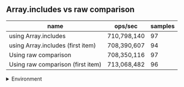 ## Array.includes vs raw comparison

|name|ops/sec|samples|
|-|-|-|
|using Array.includes|710,798,140|97|
|using Array.includes (first item)|708,390,607|94|
|Using raw comparison|708,350,116|97|
|Using raw comparison (first item)|713,068,482|96|


<details>
<summary>Environment</summary>

* __Machine:__ linux x64 | 2 vCPUs | 6.8GB Mem
* __Run:__ Tue Oct 10 2023 20:56:39 GMT+0000 (Coordinated Universal Time)
</details>

<!--
{"environment":{"platform":"linux","arch":"x64","cpus":2,"totalMemory":6.759757995605469},"benchmarks":"[{\"timeStamp\":1696971383155,\"currentTarget\":{\"0\":{\"name\":\"using Array.includes\",\"options\":{\"async\":false,\"defer\":false,\"delay\":0.005,\"initCount\":1,\"maxTime\":5,\"minSamples\":5,\"minTime\":0.05},\"async\":false,\"defer\":false,\"delay\":0.005,\"initCount\":1,\"maxTime\":5,\"minSamples\":5,\"minTime\":0.05,\"id\":1,\"stats\":{\"moe\":4.518575089988857e-12,\"rme\":0.3211794769838535,\"sem\":2.3053954540759475e-12,\"deviation\":2.2705512004101167e-11,\"mean\":1.4068691849249188e-9,\"sample\":[1.399043463630417e-9,1.4224134199560616e-9,1.4165758280426455e-9,1.4156452705807275e-9,1.4531766639068513e-9,1.4235336834846137e-9,1.4273075415056963e-9,1.3882782725580985e-9,1.4673446972603125e-9,1.4167195801241354e-9,1.3977060925984999e-9,1.3936968616378407e-9,1.4012778859550689e-9,1.4064777147012508e-9,1.3864840834206443e-9,1.4062939244894202e-9,1.4161201430354874e-9,1.4075170169262203e-9,1.4954714505138587e-9,1.4072569081299052e-9,1.5424524396600169e-9,1.3983328243686744e-9,1.395590558205652e-9,1.4182757808493737e-9,1.393595413053322e-9,1.3920541024082644e-9,1.4054942282964944e-9,1.3876764436951343e-9,1.3858279833012367e-9,1.4030093314860813e-9,1.4025389219608308e-9,1.403587658490654e-9,1.397281293052848e-9,1.38510299920938e-9,1.4137957388866303e-9,1.3910662424052382e-9,1.3887971252111723e-9,1.404904832832504e-9,1.4106633095291355e-9,1.4077162768668865e-9,1.3969879512071317e-9,1.3931637154648847e-9,1.4021127586021023e-9,1.3858639281231954e-9,1.395535215908564e-9,1.4067809643749458e-9,1.3900534506973737e-9,1.3886172904167839e-9,1.4026274419650235e-9,1.4269923586676718e-9,1.3962518986558574e-9,1.3939468643109812e-9,1.3878231007824184e-9,1.3975081964709101e-9,1.410466844374472e-9,1.3980837563606286e-9,1.3914010633026226e-9,1.4064627461666883e-9,1.3940934937271165e-9,1.411512813789441e-9,1.3954439011183681e-9,1.4115875535616587e-9,1.3997689569781158e-9,1.4107490900896223e-9,1.4141554638177043e-9,1.397901126780237e-9,1.4000041894118897e-9,1.4225040153603652e-9,1.399002466163443e-9,1.3930447295261448e-9,1.4059452956889125e-9,1.4074257298071732e-9,1.4118421281282647e-9,1.3929506752922434e-9,1.3927541824664313e-9,1.402591469471916e-9,1.3942097402221507e-9,1.411637361629038e-9,1.422675576481339e-9,1.4006793654363669e-9,1.396797020282177e-9,1.4802022063645634e-9,1.4207053630338472e-9,1.3973200049896615e-9,1.3965839801095358e-9,1.4179215901480085e-9,1.4065153490200705e-9,1.396993513107989e-9,1.3905432300266052e-9,1.4022428130002598e-9,1.3992404380409225e-9,1.4126805639291525e-9,1.3920568695231188e-9,1.4234946701493943e-9,1.3974915937817839e-9,1.3913429538906796e-9,1.4049159012919216e-9],\"variance\":5.155402753683822e-22},\"times\":{\"cycle\":0.0508424571781066,\"elapsed\":5.444,\"period\":1.4068691849249188e-9,\"timeStamp\":1696971377711},\"running\":false,\"count\":36138724,\"cycles\":6,\"hz\":710798140.093862},\"1\":{\"name\":\"using Array.includes (first item)\",\"options\":{\"async\":false,\"defer\":false,\"delay\":0.005,\"initCount\":1,\"maxTime\":5,\"minSamples\":5,\"minTime\":0.05},\"async\":false,\"defer\":false,\"delay\":0.005,\"initCount\":1,\"maxTime\":5,\"minSamples\":5,\"minTime\":0.05,\"id\":2,\"stats\":{\"moe\":1.662105853113411e-11,\"rme\":1.1774201745598716,\"sem\":8.480131903639851e-12,\"deviation\":8.221792923501699e-11,\"mean\":1.4116505636865943e-9,\"sample\":[1.4330118348145103e-9,1.4070143959466544e-9,1.3979319307171735e-9,1.3958112704435339e-9,1.4142329614592973e-9,1.4006301487788192e-9,1.3981858172968667e-9,1.4206338184189708e-9,1.4041189746380268e-9,1.3965955151652697e-9,1.3980518714411163e-9,1.4123170886223816e-9,1.3968073377705218e-9,1.4118392488083658e-9,1.3952405032149665e-9,1.3956461156284567e-9,1.3996659038249383e-9,1.4054608748477217e-9,1.3978796646504018e-9,1.397532389752721e-9,1.4188732253276269e-9,1.3949238138434314e-9,1.3982241060116005e-9,1.4057331443679338e-9,1.392067997986189e-9,1.4115225161456448e-9,1.4092202246182509e-9,1.3911414410494724e-9,1.4083937835415496e-9,1.3995083191098774e-9,1.3924531872498635e-9,1.4126340729493508e-9,1.3964827142821765e-9,1.4015244830865552e-9,1.4068158111826466e-9,1.397170492923556e-9,1.3896550116644496e-9,1.4112141723720642e-9,1.4001350598580399e-9,1.4071458206916351e-9,1.415221513891168e-9,1.3960001793698742e-9,1.3904897415989493e-9,1.4060559573552283e-9,1.3995776488386563e-9,1.390503607544705e-9,1.408829174238282e-9,1.4146641028717844e-9,1.3905729372734842e-9,1.4058950846525695e-9,1.3956396370483317e-9,1.3905424321928214e-9,1.4070626250171e-9,1.4257265762509018e-9,1.420734724851244e-9,1.3993058763018424e-9,1.390653359758868e-9,1.4144228354156333e-9,1.400711910933373e-9,1.390193010359775e-9,1.4064053791882748e-9,1.4116551371789906e-9,1.3891031192914767e-9,1.4086766765668595e-9,1.3957311800222114e-9,1.393745548858088e-9,1.4078280529547124e-9,1.3987373725258543e-9,1.407170807125887e-9,1.4077753623608403e-9,1.4021151723757528e-9,1.3908170056506778e-9,1.4025588826399384e-9,1.3948825564100645e-9,1.396746167251537e-9,1.418355273095764e-9,1.4061502457863678e-9,1.387441951258039e-9,1.4046471495345465e-9,1.3997135351070633e-9,1.3931243267563362e-9,1.4103988547616227e-9,1.3994611748943076e-9,1.387558425202388e-9,1.4248002756106307e-9,1.3965492985536959e-9,1.3894192905866008e-9,2.19060614344038e-9,1.485442767518534e-9,1.4066106229173523e-9,1.3913439115893987e-9,1.4203464783700813e-9,1.3991145262504123e-9,1.3938703146379988e-9],\"variance\":6.759787887694263e-21},\"times\":{\"cycle\":0.05090350808184451,\"elapsed\":5.387,\"period\":1.4116505636865943e-9,\"timeStamp\":1696971383169},\"running\":false,\"count\":36059567,\"cycles\":7,\"hz\":708390607.2253824},\"2\":{\"name\":\"Using raw comparison\",\"options\":{\"async\":false,\"defer\":false,\"delay\":0.005,\"initCount\":1,\"maxTime\":5,\"minSamples\":5,\"minTime\":0.05},\"async\":false,\"defer\":false,\"delay\":0.005,\"initCount\":1,\"maxTime\":5,\"minSamples\":5,\"minTime\":0.05,\"id\":3,\"stats\":{\"moe\":1.3665405107447475e-11,\"rme\":0.9679891299353923,\"sem\":6.972145462983406e-12,\"deviation\":6.866766923836142e-11,\"mean\":1.4117312565647883e-9,\"sample\":[1.401533372191199e-9,1.4120075625972076e-9,1.4015649798177046e-9,1.4029835800767782e-9,1.397389603403508e-9,1.6194561497473322e-9,1.4092855243392244e-9,1.3953296903345545e-9,1.5646266112252145e-9,1.3992857250531163e-9,1.4069710341679997e-9,1.399308915030928e-9,1.3901265670656964e-9,1.420376937144674e-9,1.39325000157551e-9,1.3863756650171906e-9,1.4035435538925542e-9,2.000421628555359e-9,1.4000497087186285e-9,1.3895627003730698e-9,1.3838548215743357e-9,1.383644753590808e-9,1.3970838251964604e-9,1.4147326315514813e-9,1.4036596440939774e-9,1.3951738373372845e-9,1.3849742628023444e-9,1.448949472126798e-9,1.4152246605218464e-9,1.4084995551534044e-9,1.3908480123864928e-9,1.4358116822343628e-9,1.3954778554623922e-9,1.4110757072850803e-9,1.3825391049843494e-9,1.4036679086106976e-9,1.391248799986644e-9,1.38336005619208e-9,1.403477188994074e-9,1.393012293067834e-9,1.3854718198775392e-9,1.4022886464556941e-9,1.4146828786080144e-9,1.3975371297924936e-9,1.3960002890093205e-9,1.4080932394484234e-9,1.3911078333134874e-9,1.39106360847485e-9,1.4050665744136534e-9,1.386574704431583e-9,1.4033196380064283e-9,1.3968322964267104e-9,1.3954004896353011e-9,1.4111033754497528e-9,1.3927745845601579e-9,1.4076841596910277e-9,1.3958924909651419e-9,1.416413203060226e-9,1.3993890725509585e-9,1.3905245906134326e-9,1.3914975647039796e-9,1.400632923778159e-9,1.3913565980308227e-9,1.392047638775056e-9,1.4009480257534503e-9,1.4045662532860437e-9,1.3987256999713976e-9,1.3883464620294934e-9,1.4092127083169563e-9,1.3931698716960039e-9,1.4198904362791388e-9,1.4059372509243267e-9,1.4278289606576941e-9,1.39426164475934e-9,1.3860052819936028e-9,1.4048979395758242e-9,1.3938221880659052e-9,1.3906324162981356e-9,1.402824983186269e-9,1.3956687962032092e-9,1.4048262676967072e-9,1.3934740833047807e-9,1.385303378523379e-9,1.404207119955784e-9,1.3925342778432122e-9,1.3928576996162721e-9,1.4005806279064702e-9,1.392451356270767e-9,1.3857567107599364e-9,1.3973189631353907e-9,1.4087568331521772e-9,1.398294701278352e-9,1.3925785303223736e-9,1.4013379506276113e-9,1.396633450495987e-9,1.5068604610151966e-9,1.4848996223309342e-9],\"variance\":4.715248798629008e-21},\"times\":{\"cycle\":0.051074691962680926,\"elapsed\":5.418,\"period\":1.4117312565647883e-9,\"timeStamp\":1696971388557},\"running\":false,\"count\":36178764,\"cycles\":6,\"hz\":708350116.4614947},\"3\":{\"name\":\"Using raw comparison (first item)\",\"options\":{\"async\":false,\"defer\":false,\"delay\":0.005,\"initCount\":1,\"maxTime\":5,\"minSamples\":5,\"minTime\":0.05},\"async\":false,\"defer\":false,\"delay\":0.005,\"initCount\":1,\"maxTime\":5,\"minSamples\":5,\"minTime\":0.05,\"id\":4,\"stats\":{\"moe\":2.7176980162679104e-12,\"rme\":0.19379048002000973,\"sem\":1.3865806205448522e-12,\"deviation\":1.3585660030266197e-11,\"mean\":1.4023898470076012e-9,\"sample\":[1.4017753052150289e-9,1.4269577070392041e-9,1.4011038130905307e-9,1.3915369975607275e-9,1.4170852385628922e-9,1.394427332892257e-9,1.3947917438605932e-9,1.430610421196768e-9,1.4032762604558131e-9,1.4087286552534265e-9,1.4021385193409313e-9,1.392582968310377e-9,1.4086507658861483e-9,1.400191257341351e-9,1.4018186165824682e-9,1.4098858687101274e-9,1.4007225740967114e-9,1.3957153170330916e-9,1.391228249672364e-9,1.410806660119509e-9,1.394635965126037e-9,1.4694621459659035e-9,1.4112872346294611e-9,1.3999918844061504e-9,1.3989329383744326e-9,1.4222351707325005e-9,1.394716665024556e-9,1.3906587847203934e-9,1.4111454896683905e-9,1.3931157251720847e-9,1.4085633618697121e-9,1.3972243467231389e-9,1.3908289620921248e-9,1.4085661098269115e-9,1.3973742352976378e-9,1.4498751233874419e-9,1.397463030399457e-9,1.3881114822364553e-9,1.3957809475078554e-9,1.4001971922983253e-9,1.3929496356069967e-9,1.4004248008744166e-9,1.3986066802228854e-9,1.3928053262183262e-9,1.4009161023130528e-9,1.4038389850300729e-9,1.3943986140081087e-9,1.3979654624526068e-9,1.4027980643944632e-9,1.3943014640061186e-9,1.4004470065891573e-9,1.3975796381589887e-9,1.4472408872049061e-9,1.3922834641647785e-9,1.4116749931620278e-9,1.4120302845978776e-9,1.3892551320598837e-9,1.4049409713812192e-9,1.3945679048258625e-9,1.3890358228696767e-9,1.4104786325232336e-9,1.399916845149725e-9,1.4132405238083844e-9,1.402648175819964e-9,1.3946623068706535e-9,1.4100622753718474e-9,1.3975629838729332e-9,1.3928969247916312e-9,1.3961195846576496e-9,1.4256787218346184e-9,1.4000362008664559e-9,1.391636722722958e-9,1.3872320174009351e-9,1.4002265497222524e-9,1.3885794332131607e-9,1.3927326045128187e-9,1.406786194961068e-9,1.3959930064458936e-9,1.3954662220618664e-9,1.401776350988054e-9,1.3942130679677445e-9,1.3913796161696109e-9,1.401332766432271e-9,1.3962480952895034e-9,1.4405214380811686e-9,1.3930015276497622e-9,1.404765057380712e-9,1.3978782685320064e-9,1.3912160720887005e-9,1.4027605819452324e-9,1.4001877360736213e-9,1.4042882039832452e-9,1.3999936401064316e-9,1.3949810791780134e-9,1.389671815629846e-9,1.400991760805013e-9],\"variance\":1.845701584579725e-22},\"times\":{\"cycle\":0.05058390167013692,\"elapsed\":5.583,\"period\":1.4023898470076012e-9,\"timeStamp\":1696971393975},\"running\":false,\"count\":36069786,\"cycles\":7,\"hz\":713068482.4435838},\"options\":{},\"events\":{\"start\":[null],\"cycle\":[null,null],\"complete\":[null,null]},\"length\":4,\"running\":false},\"type\":\"cycle\",\"target\":{\"name\":\"using Array.includes\",\"options\":{\"async\":false,\"defer\":false,\"delay\":0.005,\"initCount\":1,\"maxTime\":5,\"minSamples\":5,\"minTime\":0.05},\"async\":false,\"defer\":false,\"delay\":0.005,\"initCount\":1,\"maxTime\":5,\"minSamples\":5,\"minTime\":0.05,\"id\":1,\"stats\":{\"moe\":4.518575089988857e-12,\"rme\":0.3211794769838535,\"sem\":2.3053954540759475e-12,\"deviation\":2.2705512004101167e-11,\"mean\":1.4068691849249188e-9,\"sample\":[1.399043463630417e-9,1.4224134199560616e-9,1.4165758280426455e-9,1.4156452705807275e-9,1.4531766639068513e-9,1.4235336834846137e-9,1.4273075415056963e-9,1.3882782725580985e-9,1.4673446972603125e-9,1.4167195801241354e-9,1.3977060925984999e-9,1.3936968616378407e-9,1.4012778859550689e-9,1.4064777147012508e-9,1.3864840834206443e-9,1.4062939244894202e-9,1.4161201430354874e-9,1.4075170169262203e-9,1.4954714505138587e-9,1.4072569081299052e-9,1.5424524396600169e-9,1.3983328243686744e-9,1.395590558205652e-9,1.4182757808493737e-9,1.393595413053322e-9,1.3920541024082644e-9,1.4054942282964944e-9,1.3876764436951343e-9,1.3858279833012367e-9,1.4030093314860813e-9,1.4025389219608308e-9,1.403587658490654e-9,1.397281293052848e-9,1.38510299920938e-9,1.4137957388866303e-9,1.3910662424052382e-9,1.3887971252111723e-9,1.404904832832504e-9,1.4106633095291355e-9,1.4077162768668865e-9,1.3969879512071317e-9,1.3931637154648847e-9,1.4021127586021023e-9,1.3858639281231954e-9,1.395535215908564e-9,1.4067809643749458e-9,1.3900534506973737e-9,1.3886172904167839e-9,1.4026274419650235e-9,1.4269923586676718e-9,1.3962518986558574e-9,1.3939468643109812e-9,1.3878231007824184e-9,1.3975081964709101e-9,1.410466844374472e-9,1.3980837563606286e-9,1.3914010633026226e-9,1.4064627461666883e-9,1.3940934937271165e-9,1.411512813789441e-9,1.3954439011183681e-9,1.4115875535616587e-9,1.3997689569781158e-9,1.4107490900896223e-9,1.4141554638177043e-9,1.397901126780237e-9,1.4000041894118897e-9,1.4225040153603652e-9,1.399002466163443e-9,1.3930447295261448e-9,1.4059452956889125e-9,1.4074257298071732e-9,1.4118421281282647e-9,1.3929506752922434e-9,1.3927541824664313e-9,1.402591469471916e-9,1.3942097402221507e-9,1.411637361629038e-9,1.422675576481339e-9,1.4006793654363669e-9,1.396797020282177e-9,1.4802022063645634e-9,1.4207053630338472e-9,1.3973200049896615e-9,1.3965839801095358e-9,1.4179215901480085e-9,1.4065153490200705e-9,1.396993513107989e-9,1.3905432300266052e-9,1.4022428130002598e-9,1.3992404380409225e-9,1.4126805639291525e-9,1.3920568695231188e-9,1.4234946701493943e-9,1.3974915937817839e-9,1.3913429538906796e-9,1.4049159012919216e-9],\"variance\":5.155402753683822e-22},\"times\":{\"cycle\":0.0508424571781066,\"elapsed\":5.444,\"period\":1.4068691849249188e-9,\"timeStamp\":1696971377711},\"running\":false,\"count\":36138724,\"cycles\":6,\"hz\":710798140.093862},\"aborted\":false},{\"timeStamp\":1696971388556,\"currentTarget\":{\"0\":{\"name\":\"using Array.includes\",\"options\":{\"async\":false,\"defer\":false,\"delay\":0.005,\"initCount\":1,\"maxTime\":5,\"minSamples\":5,\"minTime\":0.05},\"async\":false,\"defer\":false,\"delay\":0.005,\"initCount\":1,\"maxTime\":5,\"minSamples\":5,\"minTime\":0.05,\"id\":1,\"stats\":{\"moe\":4.518575089988857e-12,\"rme\":0.3211794769838535,\"sem\":2.3053954540759475e-12,\"deviation\":2.2705512004101167e-11,\"mean\":1.4068691849249188e-9,\"sample\":[1.399043463630417e-9,1.4224134199560616e-9,1.4165758280426455e-9,1.4156452705807275e-9,1.4531766639068513e-9,1.4235336834846137e-9,1.4273075415056963e-9,1.3882782725580985e-9,1.4673446972603125e-9,1.4167195801241354e-9,1.3977060925984999e-9,1.3936968616378407e-9,1.4012778859550689e-9,1.4064777147012508e-9,1.3864840834206443e-9,1.4062939244894202e-9,1.4161201430354874e-9,1.4075170169262203e-9,1.4954714505138587e-9,1.4072569081299052e-9,1.5424524396600169e-9,1.3983328243686744e-9,1.395590558205652e-9,1.4182757808493737e-9,1.393595413053322e-9,1.3920541024082644e-9,1.4054942282964944e-9,1.3876764436951343e-9,1.3858279833012367e-9,1.4030093314860813e-9,1.4025389219608308e-9,1.403587658490654e-9,1.397281293052848e-9,1.38510299920938e-9,1.4137957388866303e-9,1.3910662424052382e-9,1.3887971252111723e-9,1.404904832832504e-9,1.4106633095291355e-9,1.4077162768668865e-9,1.3969879512071317e-9,1.3931637154648847e-9,1.4021127586021023e-9,1.3858639281231954e-9,1.395535215908564e-9,1.4067809643749458e-9,1.3900534506973737e-9,1.3886172904167839e-9,1.4026274419650235e-9,1.4269923586676718e-9,1.3962518986558574e-9,1.3939468643109812e-9,1.3878231007824184e-9,1.3975081964709101e-9,1.410466844374472e-9,1.3980837563606286e-9,1.3914010633026226e-9,1.4064627461666883e-9,1.3940934937271165e-9,1.411512813789441e-9,1.3954439011183681e-9,1.4115875535616587e-9,1.3997689569781158e-9,1.4107490900896223e-9,1.4141554638177043e-9,1.397901126780237e-9,1.4000041894118897e-9,1.4225040153603652e-9,1.399002466163443e-9,1.3930447295261448e-9,1.4059452956889125e-9,1.4074257298071732e-9,1.4118421281282647e-9,1.3929506752922434e-9,1.3927541824664313e-9,1.402591469471916e-9,1.3942097402221507e-9,1.411637361629038e-9,1.422675576481339e-9,1.4006793654363669e-9,1.396797020282177e-9,1.4802022063645634e-9,1.4207053630338472e-9,1.3973200049896615e-9,1.3965839801095358e-9,1.4179215901480085e-9,1.4065153490200705e-9,1.396993513107989e-9,1.3905432300266052e-9,1.4022428130002598e-9,1.3992404380409225e-9,1.4126805639291525e-9,1.3920568695231188e-9,1.4234946701493943e-9,1.3974915937817839e-9,1.3913429538906796e-9,1.4049159012919216e-9],\"variance\":5.155402753683822e-22},\"times\":{\"cycle\":0.0508424571781066,\"elapsed\":5.444,\"period\":1.4068691849249188e-9,\"timeStamp\":1696971377711},\"running\":false,\"count\":36138724,\"cycles\":6,\"hz\":710798140.093862},\"1\":{\"name\":\"using Array.includes (first item)\",\"options\":{\"async\":false,\"defer\":false,\"delay\":0.005,\"initCount\":1,\"maxTime\":5,\"minSamples\":5,\"minTime\":0.05},\"async\":false,\"defer\":false,\"delay\":0.005,\"initCount\":1,\"maxTime\":5,\"minSamples\":5,\"minTime\":0.05,\"id\":2,\"stats\":{\"moe\":1.662105853113411e-11,\"rme\":1.1774201745598716,\"sem\":8.480131903639851e-12,\"deviation\":8.221792923501699e-11,\"mean\":1.4116505636865943e-9,\"sample\":[1.4330118348145103e-9,1.4070143959466544e-9,1.3979319307171735e-9,1.3958112704435339e-9,1.4142329614592973e-9,1.4006301487788192e-9,1.3981858172968667e-9,1.4206338184189708e-9,1.4041189746380268e-9,1.3965955151652697e-9,1.3980518714411163e-9,1.4123170886223816e-9,1.3968073377705218e-9,1.4118392488083658e-9,1.3952405032149665e-9,1.3956461156284567e-9,1.3996659038249383e-9,1.4054608748477217e-9,1.3978796646504018e-9,1.397532389752721e-9,1.4188732253276269e-9,1.3949238138434314e-9,1.3982241060116005e-9,1.4057331443679338e-9,1.392067997986189e-9,1.4115225161456448e-9,1.4092202246182509e-9,1.3911414410494724e-9,1.4083937835415496e-9,1.3995083191098774e-9,1.3924531872498635e-9,1.4126340729493508e-9,1.3964827142821765e-9,1.4015244830865552e-9,1.4068158111826466e-9,1.397170492923556e-9,1.3896550116644496e-9,1.4112141723720642e-9,1.4001350598580399e-9,1.4071458206916351e-9,1.415221513891168e-9,1.3960001793698742e-9,1.3904897415989493e-9,1.4060559573552283e-9,1.3995776488386563e-9,1.390503607544705e-9,1.408829174238282e-9,1.4146641028717844e-9,1.3905729372734842e-9,1.4058950846525695e-9,1.3956396370483317e-9,1.3905424321928214e-9,1.4070626250171e-9,1.4257265762509018e-9,1.420734724851244e-9,1.3993058763018424e-9,1.390653359758868e-9,1.4144228354156333e-9,1.400711910933373e-9,1.390193010359775e-9,1.4064053791882748e-9,1.4116551371789906e-9,1.3891031192914767e-9,1.4086766765668595e-9,1.3957311800222114e-9,1.393745548858088e-9,1.4078280529547124e-9,1.3987373725258543e-9,1.407170807125887e-9,1.4077753623608403e-9,1.4021151723757528e-9,1.3908170056506778e-9,1.4025588826399384e-9,1.3948825564100645e-9,1.396746167251537e-9,1.418355273095764e-9,1.4061502457863678e-9,1.387441951258039e-9,1.4046471495345465e-9,1.3997135351070633e-9,1.3931243267563362e-9,1.4103988547616227e-9,1.3994611748943076e-9,1.387558425202388e-9,1.4248002756106307e-9,1.3965492985536959e-9,1.3894192905866008e-9,2.19060614344038e-9,1.485442767518534e-9,1.4066106229173523e-9,1.3913439115893987e-9,1.4203464783700813e-9,1.3991145262504123e-9,1.3938703146379988e-9],\"variance\":6.759787887694263e-21},\"times\":{\"cycle\":0.05090350808184451,\"elapsed\":5.387,\"period\":1.4116505636865943e-9,\"timeStamp\":1696971383169},\"running\":false,\"count\":36059567,\"cycles\":7,\"hz\":708390607.2253824},\"2\":{\"name\":\"Using raw comparison\",\"options\":{\"async\":false,\"defer\":false,\"delay\":0.005,\"initCount\":1,\"maxTime\":5,\"minSamples\":5,\"minTime\":0.05},\"async\":false,\"defer\":false,\"delay\":0.005,\"initCount\":1,\"maxTime\":5,\"minSamples\":5,\"minTime\":0.05,\"id\":3,\"stats\":{\"moe\":1.3665405107447475e-11,\"rme\":0.9679891299353923,\"sem\":6.972145462983406e-12,\"deviation\":6.866766923836142e-11,\"mean\":1.4117312565647883e-9,\"sample\":[1.401533372191199e-9,1.4120075625972076e-9,1.4015649798177046e-9,1.4029835800767782e-9,1.397389603403508e-9,1.6194561497473322e-9,1.4092855243392244e-9,1.3953296903345545e-9,1.5646266112252145e-9,1.3992857250531163e-9,1.4069710341679997e-9,1.399308915030928e-9,1.3901265670656964e-9,1.420376937144674e-9,1.39325000157551e-9,1.3863756650171906e-9,1.4035435538925542e-9,2.000421628555359e-9,1.4000497087186285e-9,1.3895627003730698e-9,1.3838548215743357e-9,1.383644753590808e-9,1.3970838251964604e-9,1.4147326315514813e-9,1.4036596440939774e-9,1.3951738373372845e-9,1.3849742628023444e-9,1.448949472126798e-9,1.4152246605218464e-9,1.4084995551534044e-9,1.3908480123864928e-9,1.4358116822343628e-9,1.3954778554623922e-9,1.4110757072850803e-9,1.3825391049843494e-9,1.4036679086106976e-9,1.391248799986644e-9,1.38336005619208e-9,1.403477188994074e-9,1.393012293067834e-9,1.3854718198775392e-9,1.4022886464556941e-9,1.4146828786080144e-9,1.3975371297924936e-9,1.3960002890093205e-9,1.4080932394484234e-9,1.3911078333134874e-9,1.39106360847485e-9,1.4050665744136534e-9,1.386574704431583e-9,1.4033196380064283e-9,1.3968322964267104e-9,1.3954004896353011e-9,1.4111033754497528e-9,1.3927745845601579e-9,1.4076841596910277e-9,1.3958924909651419e-9,1.416413203060226e-9,1.3993890725509585e-9,1.3905245906134326e-9,1.3914975647039796e-9,1.400632923778159e-9,1.3913565980308227e-9,1.392047638775056e-9,1.4009480257534503e-9,1.4045662532860437e-9,1.3987256999713976e-9,1.3883464620294934e-9,1.4092127083169563e-9,1.3931698716960039e-9,1.4198904362791388e-9,1.4059372509243267e-9,1.4278289606576941e-9,1.39426164475934e-9,1.3860052819936028e-9,1.4048979395758242e-9,1.3938221880659052e-9,1.3906324162981356e-9,1.402824983186269e-9,1.3956687962032092e-9,1.4048262676967072e-9,1.3934740833047807e-9,1.385303378523379e-9,1.404207119955784e-9,1.3925342778432122e-9,1.3928576996162721e-9,1.4005806279064702e-9,1.392451356270767e-9,1.3857567107599364e-9,1.3973189631353907e-9,1.4087568331521772e-9,1.398294701278352e-9,1.3925785303223736e-9,1.4013379506276113e-9,1.396633450495987e-9,1.5068604610151966e-9,1.4848996223309342e-9],\"variance\":4.715248798629008e-21},\"times\":{\"cycle\":0.051074691962680926,\"elapsed\":5.418,\"period\":1.4117312565647883e-9,\"timeStamp\":1696971388557},\"running\":false,\"count\":36178764,\"cycles\":6,\"hz\":708350116.4614947},\"3\":{\"name\":\"Using raw comparison (first item)\",\"options\":{\"async\":false,\"defer\":false,\"delay\":0.005,\"initCount\":1,\"maxTime\":5,\"minSamples\":5,\"minTime\":0.05},\"async\":false,\"defer\":false,\"delay\":0.005,\"initCount\":1,\"maxTime\":5,\"minSamples\":5,\"minTime\":0.05,\"id\":4,\"stats\":{\"moe\":2.7176980162679104e-12,\"rme\":0.19379048002000973,\"sem\":1.3865806205448522e-12,\"deviation\":1.3585660030266197e-11,\"mean\":1.4023898470076012e-9,\"sample\":[1.4017753052150289e-9,1.4269577070392041e-9,1.4011038130905307e-9,1.3915369975607275e-9,1.4170852385628922e-9,1.394427332892257e-9,1.3947917438605932e-9,1.430610421196768e-9,1.4032762604558131e-9,1.4087286552534265e-9,1.4021385193409313e-9,1.392582968310377e-9,1.4086507658861483e-9,1.400191257341351e-9,1.4018186165824682e-9,1.4098858687101274e-9,1.4007225740967114e-9,1.3957153170330916e-9,1.391228249672364e-9,1.410806660119509e-9,1.394635965126037e-9,1.4694621459659035e-9,1.4112872346294611e-9,1.3999918844061504e-9,1.3989329383744326e-9,1.4222351707325005e-9,1.394716665024556e-9,1.3906587847203934e-9,1.4111454896683905e-9,1.3931157251720847e-9,1.4085633618697121e-9,1.3972243467231389e-9,1.3908289620921248e-9,1.4085661098269115e-9,1.3973742352976378e-9,1.4498751233874419e-9,1.397463030399457e-9,1.3881114822364553e-9,1.3957809475078554e-9,1.4001971922983253e-9,1.3929496356069967e-9,1.4004248008744166e-9,1.3986066802228854e-9,1.3928053262183262e-9,1.4009161023130528e-9,1.4038389850300729e-9,1.3943986140081087e-9,1.3979654624526068e-9,1.4027980643944632e-9,1.3943014640061186e-9,1.4004470065891573e-9,1.3975796381589887e-9,1.4472408872049061e-9,1.3922834641647785e-9,1.4116749931620278e-9,1.4120302845978776e-9,1.3892551320598837e-9,1.4049409713812192e-9,1.3945679048258625e-9,1.3890358228696767e-9,1.4104786325232336e-9,1.399916845149725e-9,1.4132405238083844e-9,1.402648175819964e-9,1.3946623068706535e-9,1.4100622753718474e-9,1.3975629838729332e-9,1.3928969247916312e-9,1.3961195846576496e-9,1.4256787218346184e-9,1.4000362008664559e-9,1.391636722722958e-9,1.3872320174009351e-9,1.4002265497222524e-9,1.3885794332131607e-9,1.3927326045128187e-9,1.406786194961068e-9,1.3959930064458936e-9,1.3954662220618664e-9,1.401776350988054e-9,1.3942130679677445e-9,1.3913796161696109e-9,1.401332766432271e-9,1.3962480952895034e-9,1.4405214380811686e-9,1.3930015276497622e-9,1.404765057380712e-9,1.3978782685320064e-9,1.3912160720887005e-9,1.4027605819452324e-9,1.4001877360736213e-9,1.4042882039832452e-9,1.3999936401064316e-9,1.3949810791780134e-9,1.389671815629846e-9,1.400991760805013e-9],\"variance\":1.845701584579725e-22},\"times\":{\"cycle\":0.05058390167013692,\"elapsed\":5.583,\"period\":1.4023898470076012e-9,\"timeStamp\":1696971393975},\"running\":false,\"count\":36069786,\"cycles\":7,\"hz\":713068482.4435838},\"options\":{},\"events\":{\"start\":[null],\"cycle\":[null,null],\"complete\":[null,null]},\"length\":4,\"running\":false},\"type\":\"cycle\",\"target\":{\"name\":\"using Array.includes (first item)\",\"options\":{\"async\":false,\"defer\":false,\"delay\":0.005,\"initCount\":1,\"maxTime\":5,\"minSamples\":5,\"minTime\":0.05},\"async\":false,\"defer\":false,\"delay\":0.005,\"initCount\":1,\"maxTime\":5,\"minSamples\":5,\"minTime\":0.05,\"id\":2,\"stats\":{\"moe\":1.662105853113411e-11,\"rme\":1.1774201745598716,\"sem\":8.480131903639851e-12,\"deviation\":8.221792923501699e-11,\"mean\":1.4116505636865943e-9,\"sample\":[1.4330118348145103e-9,1.4070143959466544e-9,1.3979319307171735e-9,1.3958112704435339e-9,1.4142329614592973e-9,1.4006301487788192e-9,1.3981858172968667e-9,1.4206338184189708e-9,1.4041189746380268e-9,1.3965955151652697e-9,1.3980518714411163e-9,1.4123170886223816e-9,1.3968073377705218e-9,1.4118392488083658e-9,1.3952405032149665e-9,1.3956461156284567e-9,1.3996659038249383e-9,1.4054608748477217e-9,1.3978796646504018e-9,1.397532389752721e-9,1.4188732253276269e-9,1.3949238138434314e-9,1.3982241060116005e-9,1.4057331443679338e-9,1.392067997986189e-9,1.4115225161456448e-9,1.4092202246182509e-9,1.3911414410494724e-9,1.4083937835415496e-9,1.3995083191098774e-9,1.3924531872498635e-9,1.4126340729493508e-9,1.3964827142821765e-9,1.4015244830865552e-9,1.4068158111826466e-9,1.397170492923556e-9,1.3896550116644496e-9,1.4112141723720642e-9,1.4001350598580399e-9,1.4071458206916351e-9,1.415221513891168e-9,1.3960001793698742e-9,1.3904897415989493e-9,1.4060559573552283e-9,1.3995776488386563e-9,1.390503607544705e-9,1.408829174238282e-9,1.4146641028717844e-9,1.3905729372734842e-9,1.4058950846525695e-9,1.3956396370483317e-9,1.3905424321928214e-9,1.4070626250171e-9,1.4257265762509018e-9,1.420734724851244e-9,1.3993058763018424e-9,1.390653359758868e-9,1.4144228354156333e-9,1.400711910933373e-9,1.390193010359775e-9,1.4064053791882748e-9,1.4116551371789906e-9,1.3891031192914767e-9,1.4086766765668595e-9,1.3957311800222114e-9,1.393745548858088e-9,1.4078280529547124e-9,1.3987373725258543e-9,1.407170807125887e-9,1.4077753623608403e-9,1.4021151723757528e-9,1.3908170056506778e-9,1.4025588826399384e-9,1.3948825564100645e-9,1.396746167251537e-9,1.418355273095764e-9,1.4061502457863678e-9,1.387441951258039e-9,1.4046471495345465e-9,1.3997135351070633e-9,1.3931243267563362e-9,1.4103988547616227e-9,1.3994611748943076e-9,1.387558425202388e-9,1.4248002756106307e-9,1.3965492985536959e-9,1.3894192905866008e-9,2.19060614344038e-9,1.485442767518534e-9,1.4066106229173523e-9,1.3913439115893987e-9,1.4203464783700813e-9,1.3991145262504123e-9,1.3938703146379988e-9],\"variance\":6.759787887694263e-21},\"times\":{\"cycle\":0.05090350808184451,\"elapsed\":5.387,\"period\":1.4116505636865943e-9,\"timeStamp\":1696971383169},\"running\":false,\"count\":36059567,\"cycles\":7,\"hz\":708390607.2253824},\"aborted\":false},{\"timeStamp\":1696971393975,\"currentTarget\":{\"0\":{\"name\":\"using Array.includes\",\"options\":{\"async\":false,\"defer\":false,\"delay\":0.005,\"initCount\":1,\"maxTime\":5,\"minSamples\":5,\"minTime\":0.05},\"async\":false,\"defer\":false,\"delay\":0.005,\"initCount\":1,\"maxTime\":5,\"minSamples\":5,\"minTime\":0.05,\"id\":1,\"stats\":{\"moe\":4.518575089988857e-12,\"rme\":0.3211794769838535,\"sem\":2.3053954540759475e-12,\"deviation\":2.2705512004101167e-11,\"mean\":1.4068691849249188e-9,\"sample\":[1.399043463630417e-9,1.4224134199560616e-9,1.4165758280426455e-9,1.4156452705807275e-9,1.4531766639068513e-9,1.4235336834846137e-9,1.4273075415056963e-9,1.3882782725580985e-9,1.4673446972603125e-9,1.4167195801241354e-9,1.3977060925984999e-9,1.3936968616378407e-9,1.4012778859550689e-9,1.4064777147012508e-9,1.3864840834206443e-9,1.4062939244894202e-9,1.4161201430354874e-9,1.4075170169262203e-9,1.4954714505138587e-9,1.4072569081299052e-9,1.5424524396600169e-9,1.3983328243686744e-9,1.395590558205652e-9,1.4182757808493737e-9,1.393595413053322e-9,1.3920541024082644e-9,1.4054942282964944e-9,1.3876764436951343e-9,1.3858279833012367e-9,1.4030093314860813e-9,1.4025389219608308e-9,1.403587658490654e-9,1.397281293052848e-9,1.38510299920938e-9,1.4137957388866303e-9,1.3910662424052382e-9,1.3887971252111723e-9,1.404904832832504e-9,1.4106633095291355e-9,1.4077162768668865e-9,1.3969879512071317e-9,1.3931637154648847e-9,1.4021127586021023e-9,1.3858639281231954e-9,1.395535215908564e-9,1.4067809643749458e-9,1.3900534506973737e-9,1.3886172904167839e-9,1.4026274419650235e-9,1.4269923586676718e-9,1.3962518986558574e-9,1.3939468643109812e-9,1.3878231007824184e-9,1.3975081964709101e-9,1.410466844374472e-9,1.3980837563606286e-9,1.3914010633026226e-9,1.4064627461666883e-9,1.3940934937271165e-9,1.411512813789441e-9,1.3954439011183681e-9,1.4115875535616587e-9,1.3997689569781158e-9,1.4107490900896223e-9,1.4141554638177043e-9,1.397901126780237e-9,1.4000041894118897e-9,1.4225040153603652e-9,1.399002466163443e-9,1.3930447295261448e-9,1.4059452956889125e-9,1.4074257298071732e-9,1.4118421281282647e-9,1.3929506752922434e-9,1.3927541824664313e-9,1.402591469471916e-9,1.3942097402221507e-9,1.411637361629038e-9,1.422675576481339e-9,1.4006793654363669e-9,1.396797020282177e-9,1.4802022063645634e-9,1.4207053630338472e-9,1.3973200049896615e-9,1.3965839801095358e-9,1.4179215901480085e-9,1.4065153490200705e-9,1.396993513107989e-9,1.3905432300266052e-9,1.4022428130002598e-9,1.3992404380409225e-9,1.4126805639291525e-9,1.3920568695231188e-9,1.4234946701493943e-9,1.3974915937817839e-9,1.3913429538906796e-9,1.4049159012919216e-9],\"variance\":5.155402753683822e-22},\"times\":{\"cycle\":0.0508424571781066,\"elapsed\":5.444,\"period\":1.4068691849249188e-9,\"timeStamp\":1696971377711},\"running\":false,\"count\":36138724,\"cycles\":6,\"hz\":710798140.093862},\"1\":{\"name\":\"using Array.includes (first item)\",\"options\":{\"async\":false,\"defer\":false,\"delay\":0.005,\"initCount\":1,\"maxTime\":5,\"minSamples\":5,\"minTime\":0.05},\"async\":false,\"defer\":false,\"delay\":0.005,\"initCount\":1,\"maxTime\":5,\"minSamples\":5,\"minTime\":0.05,\"id\":2,\"stats\":{\"moe\":1.662105853113411e-11,\"rme\":1.1774201745598716,\"sem\":8.480131903639851e-12,\"deviation\":8.221792923501699e-11,\"mean\":1.4116505636865943e-9,\"sample\":[1.4330118348145103e-9,1.4070143959466544e-9,1.3979319307171735e-9,1.3958112704435339e-9,1.4142329614592973e-9,1.4006301487788192e-9,1.3981858172968667e-9,1.4206338184189708e-9,1.4041189746380268e-9,1.3965955151652697e-9,1.3980518714411163e-9,1.4123170886223816e-9,1.3968073377705218e-9,1.4118392488083658e-9,1.3952405032149665e-9,1.3956461156284567e-9,1.3996659038249383e-9,1.4054608748477217e-9,1.3978796646504018e-9,1.397532389752721e-9,1.4188732253276269e-9,1.3949238138434314e-9,1.3982241060116005e-9,1.4057331443679338e-9,1.392067997986189e-9,1.4115225161456448e-9,1.4092202246182509e-9,1.3911414410494724e-9,1.4083937835415496e-9,1.3995083191098774e-9,1.3924531872498635e-9,1.4126340729493508e-9,1.3964827142821765e-9,1.4015244830865552e-9,1.4068158111826466e-9,1.397170492923556e-9,1.3896550116644496e-9,1.4112141723720642e-9,1.4001350598580399e-9,1.4071458206916351e-9,1.415221513891168e-9,1.3960001793698742e-9,1.3904897415989493e-9,1.4060559573552283e-9,1.3995776488386563e-9,1.390503607544705e-9,1.408829174238282e-9,1.4146641028717844e-9,1.3905729372734842e-9,1.4058950846525695e-9,1.3956396370483317e-9,1.3905424321928214e-9,1.4070626250171e-9,1.4257265762509018e-9,1.420734724851244e-9,1.3993058763018424e-9,1.390653359758868e-9,1.4144228354156333e-9,1.400711910933373e-9,1.390193010359775e-9,1.4064053791882748e-9,1.4116551371789906e-9,1.3891031192914767e-9,1.4086766765668595e-9,1.3957311800222114e-9,1.393745548858088e-9,1.4078280529547124e-9,1.3987373725258543e-9,1.407170807125887e-9,1.4077753623608403e-9,1.4021151723757528e-9,1.3908170056506778e-9,1.4025588826399384e-9,1.3948825564100645e-9,1.396746167251537e-9,1.418355273095764e-9,1.4061502457863678e-9,1.387441951258039e-9,1.4046471495345465e-9,1.3997135351070633e-9,1.3931243267563362e-9,1.4103988547616227e-9,1.3994611748943076e-9,1.387558425202388e-9,1.4248002756106307e-9,1.3965492985536959e-9,1.3894192905866008e-9,2.19060614344038e-9,1.485442767518534e-9,1.4066106229173523e-9,1.3913439115893987e-9,1.4203464783700813e-9,1.3991145262504123e-9,1.3938703146379988e-9],\"variance\":6.759787887694263e-21},\"times\":{\"cycle\":0.05090350808184451,\"elapsed\":5.387,\"period\":1.4116505636865943e-9,\"timeStamp\":1696971383169},\"running\":false,\"count\":36059567,\"cycles\":7,\"hz\":708390607.2253824},\"2\":{\"name\":\"Using raw comparison\",\"options\":{\"async\":false,\"defer\":false,\"delay\":0.005,\"initCount\":1,\"maxTime\":5,\"minSamples\":5,\"minTime\":0.05},\"async\":false,\"defer\":false,\"delay\":0.005,\"initCount\":1,\"maxTime\":5,\"minSamples\":5,\"minTime\":0.05,\"id\":3,\"stats\":{\"moe\":1.3665405107447475e-11,\"rme\":0.9679891299353923,\"sem\":6.972145462983406e-12,\"deviation\":6.866766923836142e-11,\"mean\":1.4117312565647883e-9,\"sample\":[1.401533372191199e-9,1.4120075625972076e-9,1.4015649798177046e-9,1.4029835800767782e-9,1.397389603403508e-9,1.6194561497473322e-9,1.4092855243392244e-9,1.3953296903345545e-9,1.5646266112252145e-9,1.3992857250531163e-9,1.4069710341679997e-9,1.399308915030928e-9,1.3901265670656964e-9,1.420376937144674e-9,1.39325000157551e-9,1.3863756650171906e-9,1.4035435538925542e-9,2.000421628555359e-9,1.4000497087186285e-9,1.3895627003730698e-9,1.3838548215743357e-9,1.383644753590808e-9,1.3970838251964604e-9,1.4147326315514813e-9,1.4036596440939774e-9,1.3951738373372845e-9,1.3849742628023444e-9,1.448949472126798e-9,1.4152246605218464e-9,1.4084995551534044e-9,1.3908480123864928e-9,1.4358116822343628e-9,1.3954778554623922e-9,1.4110757072850803e-9,1.3825391049843494e-9,1.4036679086106976e-9,1.391248799986644e-9,1.38336005619208e-9,1.403477188994074e-9,1.393012293067834e-9,1.3854718198775392e-9,1.4022886464556941e-9,1.4146828786080144e-9,1.3975371297924936e-9,1.3960002890093205e-9,1.4080932394484234e-9,1.3911078333134874e-9,1.39106360847485e-9,1.4050665744136534e-9,1.386574704431583e-9,1.4033196380064283e-9,1.3968322964267104e-9,1.3954004896353011e-9,1.4111033754497528e-9,1.3927745845601579e-9,1.4076841596910277e-9,1.3958924909651419e-9,1.416413203060226e-9,1.3993890725509585e-9,1.3905245906134326e-9,1.3914975647039796e-9,1.400632923778159e-9,1.3913565980308227e-9,1.392047638775056e-9,1.4009480257534503e-9,1.4045662532860437e-9,1.3987256999713976e-9,1.3883464620294934e-9,1.4092127083169563e-9,1.3931698716960039e-9,1.4198904362791388e-9,1.4059372509243267e-9,1.4278289606576941e-9,1.39426164475934e-9,1.3860052819936028e-9,1.4048979395758242e-9,1.3938221880659052e-9,1.3906324162981356e-9,1.402824983186269e-9,1.3956687962032092e-9,1.4048262676967072e-9,1.3934740833047807e-9,1.385303378523379e-9,1.404207119955784e-9,1.3925342778432122e-9,1.3928576996162721e-9,1.4005806279064702e-9,1.392451356270767e-9,1.3857567107599364e-9,1.3973189631353907e-9,1.4087568331521772e-9,1.398294701278352e-9,1.3925785303223736e-9,1.4013379506276113e-9,1.396633450495987e-9,1.5068604610151966e-9,1.4848996223309342e-9],\"variance\":4.715248798629008e-21},\"times\":{\"cycle\":0.051074691962680926,\"elapsed\":5.418,\"period\":1.4117312565647883e-9,\"timeStamp\":1696971388557},\"running\":false,\"count\":36178764,\"cycles\":6,\"hz\":708350116.4614947},\"3\":{\"name\":\"Using raw comparison (first item)\",\"options\":{\"async\":false,\"defer\":false,\"delay\":0.005,\"initCount\":1,\"maxTime\":5,\"minSamples\":5,\"minTime\":0.05},\"async\":false,\"defer\":false,\"delay\":0.005,\"initCount\":1,\"maxTime\":5,\"minSamples\":5,\"minTime\":0.05,\"id\":4,\"stats\":{\"moe\":2.7176980162679104e-12,\"rme\":0.19379048002000973,\"sem\":1.3865806205448522e-12,\"deviation\":1.3585660030266197e-11,\"mean\":1.4023898470076012e-9,\"sample\":[1.4017753052150289e-9,1.4269577070392041e-9,1.4011038130905307e-9,1.3915369975607275e-9,1.4170852385628922e-9,1.394427332892257e-9,1.3947917438605932e-9,1.430610421196768e-9,1.4032762604558131e-9,1.4087286552534265e-9,1.4021385193409313e-9,1.392582968310377e-9,1.4086507658861483e-9,1.400191257341351e-9,1.4018186165824682e-9,1.4098858687101274e-9,1.4007225740967114e-9,1.3957153170330916e-9,1.391228249672364e-9,1.410806660119509e-9,1.394635965126037e-9,1.4694621459659035e-9,1.4112872346294611e-9,1.3999918844061504e-9,1.3989329383744326e-9,1.4222351707325005e-9,1.394716665024556e-9,1.3906587847203934e-9,1.4111454896683905e-9,1.3931157251720847e-9,1.4085633618697121e-9,1.3972243467231389e-9,1.3908289620921248e-9,1.4085661098269115e-9,1.3973742352976378e-9,1.4498751233874419e-9,1.397463030399457e-9,1.3881114822364553e-9,1.3957809475078554e-9,1.4001971922983253e-9,1.3929496356069967e-9,1.4004248008744166e-9,1.3986066802228854e-9,1.3928053262183262e-9,1.4009161023130528e-9,1.4038389850300729e-9,1.3943986140081087e-9,1.3979654624526068e-9,1.4027980643944632e-9,1.3943014640061186e-9,1.4004470065891573e-9,1.3975796381589887e-9,1.4472408872049061e-9,1.3922834641647785e-9,1.4116749931620278e-9,1.4120302845978776e-9,1.3892551320598837e-9,1.4049409713812192e-9,1.3945679048258625e-9,1.3890358228696767e-9,1.4104786325232336e-9,1.399916845149725e-9,1.4132405238083844e-9,1.402648175819964e-9,1.3946623068706535e-9,1.4100622753718474e-9,1.3975629838729332e-9,1.3928969247916312e-9,1.3961195846576496e-9,1.4256787218346184e-9,1.4000362008664559e-9,1.391636722722958e-9,1.3872320174009351e-9,1.4002265497222524e-9,1.3885794332131607e-9,1.3927326045128187e-9,1.406786194961068e-9,1.3959930064458936e-9,1.3954662220618664e-9,1.401776350988054e-9,1.3942130679677445e-9,1.3913796161696109e-9,1.401332766432271e-9,1.3962480952895034e-9,1.4405214380811686e-9,1.3930015276497622e-9,1.404765057380712e-9,1.3978782685320064e-9,1.3912160720887005e-9,1.4027605819452324e-9,1.4001877360736213e-9,1.4042882039832452e-9,1.3999936401064316e-9,1.3949810791780134e-9,1.389671815629846e-9,1.400991760805013e-9],\"variance\":1.845701584579725e-22},\"times\":{\"cycle\":0.05058390167013692,\"elapsed\":5.583,\"period\":1.4023898470076012e-9,\"timeStamp\":1696971393975},\"running\":false,\"count\":36069786,\"cycles\":7,\"hz\":713068482.4435838},\"options\":{},\"events\":{\"start\":[null],\"cycle\":[null,null],\"complete\":[null,null]},\"length\":4,\"running\":false},\"type\":\"cycle\",\"target\":{\"name\":\"Using raw comparison\",\"options\":{\"async\":false,\"defer\":false,\"delay\":0.005,\"initCount\":1,\"maxTime\":5,\"minSamples\":5,\"minTime\":0.05},\"async\":false,\"defer\":false,\"delay\":0.005,\"initCount\":1,\"maxTime\":5,\"minSamples\":5,\"minTime\":0.05,\"id\":3,\"stats\":{\"moe\":1.3665405107447475e-11,\"rme\":0.9679891299353923,\"sem\":6.972145462983406e-12,\"deviation\":6.866766923836142e-11,\"mean\":1.4117312565647883e-9,\"sample\":[1.401533372191199e-9,1.4120075625972076e-9,1.4015649798177046e-9,1.4029835800767782e-9,1.397389603403508e-9,1.6194561497473322e-9,1.4092855243392244e-9,1.3953296903345545e-9,1.5646266112252145e-9,1.3992857250531163e-9,1.4069710341679997e-9,1.399308915030928e-9,1.3901265670656964e-9,1.420376937144674e-9,1.39325000157551e-9,1.3863756650171906e-9,1.4035435538925542e-9,2.000421628555359e-9,1.4000497087186285e-9,1.3895627003730698e-9,1.3838548215743357e-9,1.383644753590808e-9,1.3970838251964604e-9,1.4147326315514813e-9,1.4036596440939774e-9,1.3951738373372845e-9,1.3849742628023444e-9,1.448949472126798e-9,1.4152246605218464e-9,1.4084995551534044e-9,1.3908480123864928e-9,1.4358116822343628e-9,1.3954778554623922e-9,1.4110757072850803e-9,1.3825391049843494e-9,1.4036679086106976e-9,1.391248799986644e-9,1.38336005619208e-9,1.403477188994074e-9,1.393012293067834e-9,1.3854718198775392e-9,1.4022886464556941e-9,1.4146828786080144e-9,1.3975371297924936e-9,1.3960002890093205e-9,1.4080932394484234e-9,1.3911078333134874e-9,1.39106360847485e-9,1.4050665744136534e-9,1.386574704431583e-9,1.4033196380064283e-9,1.3968322964267104e-9,1.3954004896353011e-9,1.4111033754497528e-9,1.3927745845601579e-9,1.4076841596910277e-9,1.3958924909651419e-9,1.416413203060226e-9,1.3993890725509585e-9,1.3905245906134326e-9,1.3914975647039796e-9,1.400632923778159e-9,1.3913565980308227e-9,1.392047638775056e-9,1.4009480257534503e-9,1.4045662532860437e-9,1.3987256999713976e-9,1.3883464620294934e-9,1.4092127083169563e-9,1.3931698716960039e-9,1.4198904362791388e-9,1.4059372509243267e-9,1.4278289606576941e-9,1.39426164475934e-9,1.3860052819936028e-9,1.4048979395758242e-9,1.3938221880659052e-9,1.3906324162981356e-9,1.402824983186269e-9,1.3956687962032092e-9,1.4048262676967072e-9,1.3934740833047807e-9,1.385303378523379e-9,1.404207119955784e-9,1.3925342778432122e-9,1.3928576996162721e-9,1.4005806279064702e-9,1.392451356270767e-9,1.3857567107599364e-9,1.3973189631353907e-9,1.4087568331521772e-9,1.398294701278352e-9,1.3925785303223736e-9,1.4013379506276113e-9,1.396633450495987e-9,1.5068604610151966e-9,1.4848996223309342e-9],\"variance\":4.715248798629008e-21},\"times\":{\"cycle\":0.051074691962680926,\"elapsed\":5.418,\"period\":1.4117312565647883e-9,\"timeStamp\":1696971388557},\"running\":false,\"count\":36178764,\"cycles\":6,\"hz\":708350116.4614947},\"aborted\":false},{\"timeStamp\":1696971399558,\"currentTarget\":{\"0\":{\"name\":\"using Array.includes\",\"options\":{\"async\":false,\"defer\":false,\"delay\":0.005,\"initCount\":1,\"maxTime\":5,\"minSamples\":5,\"minTime\":0.05},\"async\":false,\"defer\":false,\"delay\":0.005,\"initCount\":1,\"maxTime\":5,\"minSamples\":5,\"minTime\":0.05,\"id\":1,\"stats\":{\"moe\":4.518575089988857e-12,\"rme\":0.3211794769838535,\"sem\":2.3053954540759475e-12,\"deviation\":2.2705512004101167e-11,\"mean\":1.4068691849249188e-9,\"sample\":[1.399043463630417e-9,1.4224134199560616e-9,1.4165758280426455e-9,1.4156452705807275e-9,1.4531766639068513e-9,1.4235336834846137e-9,1.4273075415056963e-9,1.3882782725580985e-9,1.4673446972603125e-9,1.4167195801241354e-9,1.3977060925984999e-9,1.3936968616378407e-9,1.4012778859550689e-9,1.4064777147012508e-9,1.3864840834206443e-9,1.4062939244894202e-9,1.4161201430354874e-9,1.4075170169262203e-9,1.4954714505138587e-9,1.4072569081299052e-9,1.5424524396600169e-9,1.3983328243686744e-9,1.395590558205652e-9,1.4182757808493737e-9,1.393595413053322e-9,1.3920541024082644e-9,1.4054942282964944e-9,1.3876764436951343e-9,1.3858279833012367e-9,1.4030093314860813e-9,1.4025389219608308e-9,1.403587658490654e-9,1.397281293052848e-9,1.38510299920938e-9,1.4137957388866303e-9,1.3910662424052382e-9,1.3887971252111723e-9,1.404904832832504e-9,1.4106633095291355e-9,1.4077162768668865e-9,1.3969879512071317e-9,1.3931637154648847e-9,1.4021127586021023e-9,1.3858639281231954e-9,1.395535215908564e-9,1.4067809643749458e-9,1.3900534506973737e-9,1.3886172904167839e-9,1.4026274419650235e-9,1.4269923586676718e-9,1.3962518986558574e-9,1.3939468643109812e-9,1.3878231007824184e-9,1.3975081964709101e-9,1.410466844374472e-9,1.3980837563606286e-9,1.3914010633026226e-9,1.4064627461666883e-9,1.3940934937271165e-9,1.411512813789441e-9,1.3954439011183681e-9,1.4115875535616587e-9,1.3997689569781158e-9,1.4107490900896223e-9,1.4141554638177043e-9,1.397901126780237e-9,1.4000041894118897e-9,1.4225040153603652e-9,1.399002466163443e-9,1.3930447295261448e-9,1.4059452956889125e-9,1.4074257298071732e-9,1.4118421281282647e-9,1.3929506752922434e-9,1.3927541824664313e-9,1.402591469471916e-9,1.3942097402221507e-9,1.411637361629038e-9,1.422675576481339e-9,1.4006793654363669e-9,1.396797020282177e-9,1.4802022063645634e-9,1.4207053630338472e-9,1.3973200049896615e-9,1.3965839801095358e-9,1.4179215901480085e-9,1.4065153490200705e-9,1.396993513107989e-9,1.3905432300266052e-9,1.4022428130002598e-9,1.3992404380409225e-9,1.4126805639291525e-9,1.3920568695231188e-9,1.4234946701493943e-9,1.3974915937817839e-9,1.3913429538906796e-9,1.4049159012919216e-9],\"variance\":5.155402753683822e-22},\"times\":{\"cycle\":0.0508424571781066,\"elapsed\":5.444,\"period\":1.4068691849249188e-9,\"timeStamp\":1696971377711},\"running\":false,\"count\":36138724,\"cycles\":6,\"hz\":710798140.093862},\"1\":{\"name\":\"using Array.includes (first item)\",\"options\":{\"async\":false,\"defer\":false,\"delay\":0.005,\"initCount\":1,\"maxTime\":5,\"minSamples\":5,\"minTime\":0.05},\"async\":false,\"defer\":false,\"delay\":0.005,\"initCount\":1,\"maxTime\":5,\"minSamples\":5,\"minTime\":0.05,\"id\":2,\"stats\":{\"moe\":1.662105853113411e-11,\"rme\":1.1774201745598716,\"sem\":8.480131903639851e-12,\"deviation\":8.221792923501699e-11,\"mean\":1.4116505636865943e-9,\"sample\":[1.4330118348145103e-9,1.4070143959466544e-9,1.3979319307171735e-9,1.3958112704435339e-9,1.4142329614592973e-9,1.4006301487788192e-9,1.3981858172968667e-9,1.4206338184189708e-9,1.4041189746380268e-9,1.3965955151652697e-9,1.3980518714411163e-9,1.4123170886223816e-9,1.3968073377705218e-9,1.4118392488083658e-9,1.3952405032149665e-9,1.3956461156284567e-9,1.3996659038249383e-9,1.4054608748477217e-9,1.3978796646504018e-9,1.397532389752721e-9,1.4188732253276269e-9,1.3949238138434314e-9,1.3982241060116005e-9,1.4057331443679338e-9,1.392067997986189e-9,1.4115225161456448e-9,1.4092202246182509e-9,1.3911414410494724e-9,1.4083937835415496e-9,1.3995083191098774e-9,1.3924531872498635e-9,1.4126340729493508e-9,1.3964827142821765e-9,1.4015244830865552e-9,1.4068158111826466e-9,1.397170492923556e-9,1.3896550116644496e-9,1.4112141723720642e-9,1.4001350598580399e-9,1.4071458206916351e-9,1.415221513891168e-9,1.3960001793698742e-9,1.3904897415989493e-9,1.4060559573552283e-9,1.3995776488386563e-9,1.390503607544705e-9,1.408829174238282e-9,1.4146641028717844e-9,1.3905729372734842e-9,1.4058950846525695e-9,1.3956396370483317e-9,1.3905424321928214e-9,1.4070626250171e-9,1.4257265762509018e-9,1.420734724851244e-9,1.3993058763018424e-9,1.390653359758868e-9,1.4144228354156333e-9,1.400711910933373e-9,1.390193010359775e-9,1.4064053791882748e-9,1.4116551371789906e-9,1.3891031192914767e-9,1.4086766765668595e-9,1.3957311800222114e-9,1.393745548858088e-9,1.4078280529547124e-9,1.3987373725258543e-9,1.407170807125887e-9,1.4077753623608403e-9,1.4021151723757528e-9,1.3908170056506778e-9,1.4025588826399384e-9,1.3948825564100645e-9,1.396746167251537e-9,1.418355273095764e-9,1.4061502457863678e-9,1.387441951258039e-9,1.4046471495345465e-9,1.3997135351070633e-9,1.3931243267563362e-9,1.4103988547616227e-9,1.3994611748943076e-9,1.387558425202388e-9,1.4248002756106307e-9,1.3965492985536959e-9,1.3894192905866008e-9,2.19060614344038e-9,1.485442767518534e-9,1.4066106229173523e-9,1.3913439115893987e-9,1.4203464783700813e-9,1.3991145262504123e-9,1.3938703146379988e-9],\"variance\":6.759787887694263e-21},\"times\":{\"cycle\":0.05090350808184451,\"elapsed\":5.387,\"period\":1.4116505636865943e-9,\"timeStamp\":1696971383169},\"running\":false,\"count\":36059567,\"cycles\":7,\"hz\":708390607.2253824},\"2\":{\"name\":\"Using raw comparison\",\"options\":{\"async\":false,\"defer\":false,\"delay\":0.005,\"initCount\":1,\"maxTime\":5,\"minSamples\":5,\"minTime\":0.05},\"async\":false,\"defer\":false,\"delay\":0.005,\"initCount\":1,\"maxTime\":5,\"minSamples\":5,\"minTime\":0.05,\"id\":3,\"stats\":{\"moe\":1.3665405107447475e-11,\"rme\":0.9679891299353923,\"sem\":6.972145462983406e-12,\"deviation\":6.866766923836142e-11,\"mean\":1.4117312565647883e-9,\"sample\":[1.401533372191199e-9,1.4120075625972076e-9,1.4015649798177046e-9,1.4029835800767782e-9,1.397389603403508e-9,1.6194561497473322e-9,1.4092855243392244e-9,1.3953296903345545e-9,1.5646266112252145e-9,1.3992857250531163e-9,1.4069710341679997e-9,1.399308915030928e-9,1.3901265670656964e-9,1.420376937144674e-9,1.39325000157551e-9,1.3863756650171906e-9,1.4035435538925542e-9,2.000421628555359e-9,1.4000497087186285e-9,1.3895627003730698e-9,1.3838548215743357e-9,1.383644753590808e-9,1.3970838251964604e-9,1.4147326315514813e-9,1.4036596440939774e-9,1.3951738373372845e-9,1.3849742628023444e-9,1.448949472126798e-9,1.4152246605218464e-9,1.4084995551534044e-9,1.3908480123864928e-9,1.4358116822343628e-9,1.3954778554623922e-9,1.4110757072850803e-9,1.3825391049843494e-9,1.4036679086106976e-9,1.391248799986644e-9,1.38336005619208e-9,1.403477188994074e-9,1.393012293067834e-9,1.3854718198775392e-9,1.4022886464556941e-9,1.4146828786080144e-9,1.3975371297924936e-9,1.3960002890093205e-9,1.4080932394484234e-9,1.3911078333134874e-9,1.39106360847485e-9,1.4050665744136534e-9,1.386574704431583e-9,1.4033196380064283e-9,1.3968322964267104e-9,1.3954004896353011e-9,1.4111033754497528e-9,1.3927745845601579e-9,1.4076841596910277e-9,1.3958924909651419e-9,1.416413203060226e-9,1.3993890725509585e-9,1.3905245906134326e-9,1.3914975647039796e-9,1.400632923778159e-9,1.3913565980308227e-9,1.392047638775056e-9,1.4009480257534503e-9,1.4045662532860437e-9,1.3987256999713976e-9,1.3883464620294934e-9,1.4092127083169563e-9,1.3931698716960039e-9,1.4198904362791388e-9,1.4059372509243267e-9,1.4278289606576941e-9,1.39426164475934e-9,1.3860052819936028e-9,1.4048979395758242e-9,1.3938221880659052e-9,1.3906324162981356e-9,1.402824983186269e-9,1.3956687962032092e-9,1.4048262676967072e-9,1.3934740833047807e-9,1.385303378523379e-9,1.404207119955784e-9,1.3925342778432122e-9,1.3928576996162721e-9,1.4005806279064702e-9,1.392451356270767e-9,1.3857567107599364e-9,1.3973189631353907e-9,1.4087568331521772e-9,1.398294701278352e-9,1.3925785303223736e-9,1.4013379506276113e-9,1.396633450495987e-9,1.5068604610151966e-9,1.4848996223309342e-9],\"variance\":4.715248798629008e-21},\"times\":{\"cycle\":0.051074691962680926,\"elapsed\":5.418,\"period\":1.4117312565647883e-9,\"timeStamp\":1696971388557},\"running\":false,\"count\":36178764,\"cycles\":6,\"hz\":708350116.4614947},\"3\":{\"name\":\"Using raw comparison (first item)\",\"options\":{\"async\":false,\"defer\":false,\"delay\":0.005,\"initCount\":1,\"maxTime\":5,\"minSamples\":5,\"minTime\":0.05},\"async\":false,\"defer\":false,\"delay\":0.005,\"initCount\":1,\"maxTime\":5,\"minSamples\":5,\"minTime\":0.05,\"id\":4,\"stats\":{\"moe\":2.7176980162679104e-12,\"rme\":0.19379048002000973,\"sem\":1.3865806205448522e-12,\"deviation\":1.3585660030266197e-11,\"mean\":1.4023898470076012e-9,\"sample\":[1.4017753052150289e-9,1.4269577070392041e-9,1.4011038130905307e-9,1.3915369975607275e-9,1.4170852385628922e-9,1.394427332892257e-9,1.3947917438605932e-9,1.430610421196768e-9,1.4032762604558131e-9,1.4087286552534265e-9,1.4021385193409313e-9,1.392582968310377e-9,1.4086507658861483e-9,1.400191257341351e-9,1.4018186165824682e-9,1.4098858687101274e-9,1.4007225740967114e-9,1.3957153170330916e-9,1.391228249672364e-9,1.410806660119509e-9,1.394635965126037e-9,1.4694621459659035e-9,1.4112872346294611e-9,1.3999918844061504e-9,1.3989329383744326e-9,1.4222351707325005e-9,1.394716665024556e-9,1.3906587847203934e-9,1.4111454896683905e-9,1.3931157251720847e-9,1.4085633618697121e-9,1.3972243467231389e-9,1.3908289620921248e-9,1.4085661098269115e-9,1.3973742352976378e-9,1.4498751233874419e-9,1.397463030399457e-9,1.3881114822364553e-9,1.3957809475078554e-9,1.4001971922983253e-9,1.3929496356069967e-9,1.4004248008744166e-9,1.3986066802228854e-9,1.3928053262183262e-9,1.4009161023130528e-9,1.4038389850300729e-9,1.3943986140081087e-9,1.3979654624526068e-9,1.4027980643944632e-9,1.3943014640061186e-9,1.4004470065891573e-9,1.3975796381589887e-9,1.4472408872049061e-9,1.3922834641647785e-9,1.4116749931620278e-9,1.4120302845978776e-9,1.3892551320598837e-9,1.4049409713812192e-9,1.3945679048258625e-9,1.3890358228696767e-9,1.4104786325232336e-9,1.399916845149725e-9,1.4132405238083844e-9,1.402648175819964e-9,1.3946623068706535e-9,1.4100622753718474e-9,1.3975629838729332e-9,1.3928969247916312e-9,1.3961195846576496e-9,1.4256787218346184e-9,1.4000362008664559e-9,1.391636722722958e-9,1.3872320174009351e-9,1.4002265497222524e-9,1.3885794332131607e-9,1.3927326045128187e-9,1.406786194961068e-9,1.3959930064458936e-9,1.3954662220618664e-9,1.401776350988054e-9,1.3942130679677445e-9,1.3913796161696109e-9,1.401332766432271e-9,1.3962480952895034e-9,1.4405214380811686e-9,1.3930015276497622e-9,1.404765057380712e-9,1.3978782685320064e-9,1.3912160720887005e-9,1.4027605819452324e-9,1.4001877360736213e-9,1.4042882039832452e-9,1.3999936401064316e-9,1.3949810791780134e-9,1.389671815629846e-9,1.400991760805013e-9],\"variance\":1.845701584579725e-22},\"times\":{\"cycle\":0.05058390167013692,\"elapsed\":5.583,\"period\":1.4023898470076012e-9,\"timeStamp\":1696971393975},\"running\":false,\"count\":36069786,\"cycles\":7,\"hz\":713068482.4435838},\"options\":{},\"events\":{\"start\":[null],\"cycle\":[null,null],\"complete\":[null,null]},\"length\":4,\"running\":false},\"type\":\"cycle\",\"target\":{\"name\":\"Using raw comparison (first item)\",\"options\":{\"async\":false,\"defer\":false,\"delay\":0.005,\"initCount\":1,\"maxTime\":5,\"minSamples\":5,\"minTime\":0.05},\"async\":false,\"defer\":false,\"delay\":0.005,\"initCount\":1,\"maxTime\":5,\"minSamples\":5,\"minTime\":0.05,\"id\":4,\"stats\":{\"moe\":2.7176980162679104e-12,\"rme\":0.19379048002000973,\"sem\":1.3865806205448522e-12,\"deviation\":1.3585660030266197e-11,\"mean\":1.4023898470076012e-9,\"sample\":[1.4017753052150289e-9,1.4269577070392041e-9,1.4011038130905307e-9,1.3915369975607275e-9,1.4170852385628922e-9,1.394427332892257e-9,1.3947917438605932e-9,1.430610421196768e-9,1.4032762604558131e-9,1.4087286552534265e-9,1.4021385193409313e-9,1.392582968310377e-9,1.4086507658861483e-9,1.400191257341351e-9,1.4018186165824682e-9,1.4098858687101274e-9,1.4007225740967114e-9,1.3957153170330916e-9,1.391228249672364e-9,1.410806660119509e-9,1.394635965126037e-9,1.4694621459659035e-9,1.4112872346294611e-9,1.3999918844061504e-9,1.3989329383744326e-9,1.4222351707325005e-9,1.394716665024556e-9,1.3906587847203934e-9,1.4111454896683905e-9,1.3931157251720847e-9,1.4085633618697121e-9,1.3972243467231389e-9,1.3908289620921248e-9,1.4085661098269115e-9,1.3973742352976378e-9,1.4498751233874419e-9,1.397463030399457e-9,1.3881114822364553e-9,1.3957809475078554e-9,1.4001971922983253e-9,1.3929496356069967e-9,1.4004248008744166e-9,1.3986066802228854e-9,1.3928053262183262e-9,1.4009161023130528e-9,1.4038389850300729e-9,1.3943986140081087e-9,1.3979654624526068e-9,1.4027980643944632e-9,1.3943014640061186e-9,1.4004470065891573e-9,1.3975796381589887e-9,1.4472408872049061e-9,1.3922834641647785e-9,1.4116749931620278e-9,1.4120302845978776e-9,1.3892551320598837e-9,1.4049409713812192e-9,1.3945679048258625e-9,1.3890358228696767e-9,1.4104786325232336e-9,1.399916845149725e-9,1.4132405238083844e-9,1.402648175819964e-9,1.3946623068706535e-9,1.4100622753718474e-9,1.3975629838729332e-9,1.3928969247916312e-9,1.3961195846576496e-9,1.4256787218346184e-9,1.4000362008664559e-9,1.391636722722958e-9,1.3872320174009351e-9,1.4002265497222524e-9,1.3885794332131607e-9,1.3927326045128187e-9,1.406786194961068e-9,1.3959930064458936e-9,1.3954662220618664e-9,1.401776350988054e-9,1.3942130679677445e-9,1.3913796161696109e-9,1.401332766432271e-9,1.3962480952895034e-9,1.4405214380811686e-9,1.3930015276497622e-9,1.404765057380712e-9,1.3978782685320064e-9,1.3912160720887005e-9,1.4027605819452324e-9,1.4001877360736213e-9,1.4042882039832452e-9,1.3999936401064316e-9,1.3949810791780134e-9,1.389671815629846e-9,1.400991760805013e-9],\"variance\":1.845701584579725e-22},\"times\":{\"cycle\":0.05058390167013692,\"elapsed\":5.583,\"period\":1.4023898470076012e-9,\"timeStamp\":1696971393975},\"running\":false,\"count\":36069786,\"cycles\":7,\"hz\":713068482.4435838},\"aborted\":false}]"}-->
